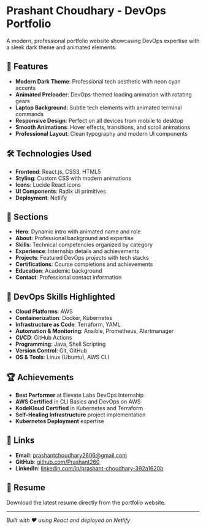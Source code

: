 # Prashant Choudhary - DevOps Portfolio

A modern, professional portfolio website showcasing DevOps expertise with a sleek dark theme and animated elements.

## 🚀 Features

- **Modern Dark Theme**: Professional tech aesthetic with neon cyan accents
- **Animated Preloader**: DevOps-themed loading animation with rotating gears
- **Laptop Background**: Subtle tech elements with animated terminal commands
- **Responsive Design**: Perfect on all devices from mobile to desktop
- **Smooth Animations**: Hover effects, transitions, and scroll animations
- **Professional Layout**: Clean typography and modern UI components

## 🛠️ Technologies Used

- **Frontend**: React.js, CSS3, HTML5
- **Styling**: Custom CSS with modern animations
- **Icons**: Lucide React icons
- **UI Components**: Radix UI primitives
- **Deployment**: Netlify

## 📱 Sections

- **Hero**: Dynamic intro with animated name and role
- **About**: Professional background and expertise
- **Skills**: Technical competencies organized by category
- **Experience**: Internship details and achievements
- **Projects**: Featured DevOps projects with tech stacks
- **Certifications**: Course completions and achievements
- **Education**: Academic background
- **Contact**: Professional contact information

## 🎯 DevOps Skills Highlighted

- **Cloud Platforms**: AWS
- **Containerization**: Docker, Kubernetes
- **Infrastructure as Code**: Terraform, YAML
- **Automation & Monitoring**: Ansible, Prometheus, Alertmanager
- **CI/CD**: GitHub Actions
- **Programming**: Java, Shell Scripting
- **Version Control**: Git, GitHub
- **OS & Tools**: Linux (Ubuntu), AWS CLI

## 🏆 Achievements

- **Best Performer** at Elevate Labs DevOps Internship
- **AWS Certified** in CLI Basics and DevOps on AWS
- **KodeKloud Certified** in Kubernetes and Terraform
- **Self-Healing Infrastructure** project implementation
- **Kubernetes Deployment** expertise

## 🔗 Links

- **Email**: prashantchoudhary2606@gmail.com
- **GitHub**: [github.com/Prashant260](https://github.com/Prashant260)
- **LinkedIn**: [linkedin.com/in/prashant-choudhary-392a1620b](https://linkedin.com/in/prashant-choudhary-392a1620b)

## 📄 Resume

Download the latest resume directly from the portfolio website.

---

*Built with ❤️ using React and deployed on Netlify*